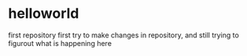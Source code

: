 # helloworld
first repository
first try to make changes in repository, and still trying to figurout what is happening here

